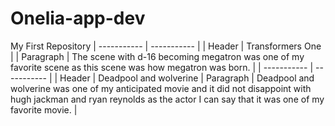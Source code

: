 # Onelia-app-dev
My First Repository
| ----------- | ----------- |
| Header | Transformers One |
| Paragraph | The scene with d-16 becoming megatron was one of my favorite scene as this scene was how megatron was born. |
| ----------- | ----------- |
| Header | Deadpool and wolverine |
 Paragraph | Deadpool and wolverine was one of my anticipated movie and it did not disappoint with hugh jackman and ryan reynolds as the actor I can say that it was one of my favorite movie. |
